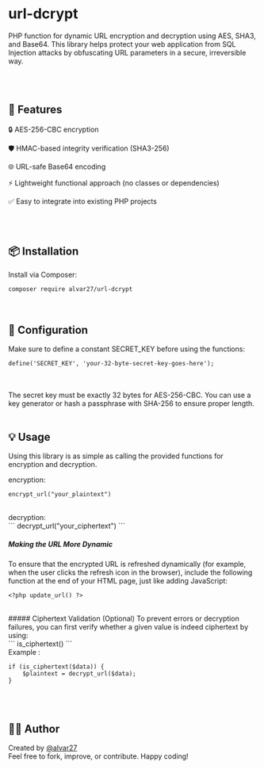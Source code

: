 # url-dcrypt
PHP function for dynamic URL encryption and decryption using AES, SHA3, and Base64.
This library helps protect your web application from SQL Injection attacks by obfuscating URL parameters in a secure, irreversible way.

<br>
<br>

## 📁 Features

🔒 AES-256-CBC encryption

🛡️ HMAC-based integrity verification (SHA3-256)

🌐 URL-safe Base64 encoding

⚡ Lightweight functional approach (no classes or dependencies)

✅ Easy to integrate into existing PHP projects

<br>
<br>

## 📦 Installation
Install via Composer:

```composer require alvar27/url-dcrypt```
<br>
<br>
<br>

## 🔑 Configuration
Make sure to define a constant SECRET_KEY before using the functions:

```
define('SECRET_KEY', 'your-32-byte-secret-key-goes-here');
```
<br>
<br>
The secret key must be exactly 32 bytes for AES-256-CBC. You can use a key generator or hash a passphrase with SHA-256 to ensure proper length.

<br>
<br>

## 💡 Usage
Using this library is as simple as calling the provided functions for encryption and decryption.

encryption:
<br>
```
encrypt_url("your_plaintext")
```
<br>
decryption:
<br>
```
decrypt_url("your_ciphertext")
```
<br>

##### Making the URL More Dynamic
To ensure that the encrypted URL is refreshed dynamically (for example, when the user clicks the refresh icon in the browser), include the following function at the end of your HTML page, just like adding JavaScript:
<br>
```
<?php update_url() ?>
```
<br>
##### Ciphertext Validation (Optional)
To prevent errors or decryption failures, you can first verify whether a given value is indeed ciphertext by using: 
<br>
```
is_ciphertext()
```
<br>
Example :
<br>

```
if (is_ciphertext($data)) {
    $plaintext = decrypt_url($data);
}
```

<br>
<br>

## 👨‍💻 Author
Created by [@alvar27](https://github.com/alvar27)
<br>
Feel free to fork, improve, or contribute. Happy coding!

